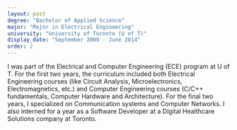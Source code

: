 ```yaml
---
layout: post
degree: "Bachelor of Applied Science"
major: "Major in Electrical Engineering"
university: "University of Toronto (U of T)"
display_date: "September 2009 - June 2014"
order: 2
---
```


I was part of the Electrical and Computer Engineering (ECE) program at U of T. For the first two years,
the curriculum included both Electrical Engineering courses (like Circuit Analysis, Microelectronics, Electromagnetics, etc.) and Computer Engineering courses (C/C++ fundamentals, Computer Hardware and Architecture). For the final two years, I specialized on Communication systems and Computer Networks. I also interned for a year as a Software Developer at a Digital Healthcare Solutions company at Toronto.
